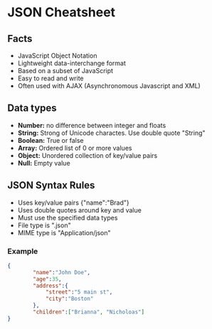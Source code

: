 # JSON Cheatsheet
## Facts
* JavaScript Object Notation
* Lightweight data-interchange format
* Based on a subset of JavaScript
* Easy to read and write
* Often used with AJAX (Asynchronomous Javascript and XML)
  
## Data types
* **Number:** no difference between integer and floats
* **String:** Strong of Unicode charactes. Use double quote "String"
* **Boolean:** True or false
* **Array:** Ordered list of 0 or more values
* **Object:** Unordered collection of key/value pairs
* **Null:** Empty value

## JSON Syntax Rules
* Uses key/value pairs {"name":"Brad"}
* Uses double quotes around key and value
* Must use the specified data types
* File type is ".json"
* MIME type is "Application/json"

### Example
```json
{
        "name":"John Doe",
        "age":35,
        "address":{
            "street":"5 main st",
            "city":"Boston"
        },
        "children":["Brianna", "Nicholoas"]
}

```